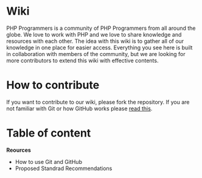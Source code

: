 Wiki
====

PHP Programmers is a community of PHP Programmers from all around the globe. We love to work with PHP and we love to share knowledge and resources with each other. The idea with this wiki is to gather all of our knowledge in one place for easier access. Everything you see here is built in collaboration with members of the community, but we are looking for more contributors to extend this wiki with effective contents.

How to contribute
====

If you want to contribute to our wiki, please fork the repository. If you are not familiar with Git or how GitHub works please [read this](http://learn.github.com/p/intro.html).

Table of content
====

**Reources**

  * How to use Git and GitHub
  * Proposed Standrad Recommendations
